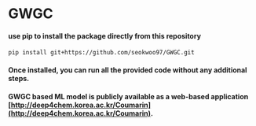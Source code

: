 # GWGC
#### use pip to install the package directly from this repository
```
pip install git+https://github.com/seokwoo97/GWGC.git
```
#### Once installed, you can run all the provided code without any additional steps.
#### GWGC based ML model is publicly available as a web-based application [http://deep4chem.korea.ac.kr/Coumarin](http://deep4chem.korea.ac.kr/Coumarin).
